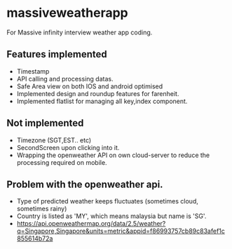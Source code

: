 # massiveweatherapp
For Massive infinity interview weather app coding.

## Features implemented
-  Timestamp
-  API calling and processing datas.
-  Safe Area view on both IOS and android optimised
-  Implemented design and roundup features for farenheit.
-  Implemented flatlist for managing all key,index component.

## Not implemented 
- Timezone (SGT,EST.. etc)
- SecondScreen upon clicking into it.
- Wrapping the openweather API on own cloud-server to reduce the processing required on mobile.

## Problem with the openweather api.
- Type of predicted weather keeps fluctuates (sometimes cloud, sometimes rainy)
- Country is listed as 'MY', which means malaysia but name is 'SG'.
- https://api.openweathermap.org/data/2.5/weather?q=Singapore,Singapore&units=metric&appid=f86993757cb89c83afef1c855614b72a
